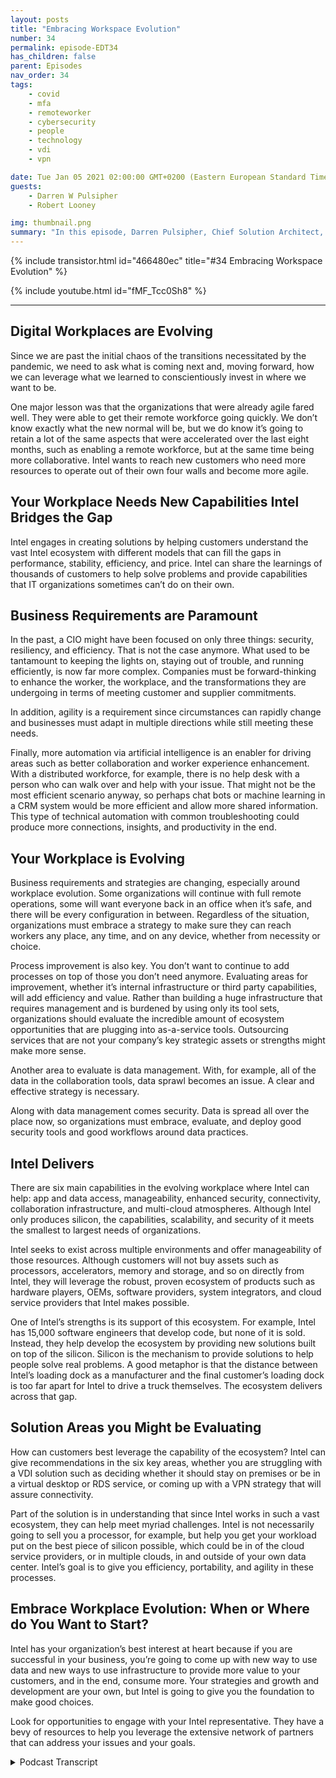 ```yaml
---
layout: posts
title: "Embracing Workspace Evolution"
number: 34
permalink: episode-EDT34
has_children: false
parent: Episodes
nav_order: 34
tags:
    - covid
    - mfa
    - remoteworker
    - cybersecurity
    - people
    - technology
    - vdi
    - vpn

date: Tue Jan 05 2021 02:00:00 GMT+0200 (Eastern European Standard Time)
guests:
    - Darren W Pulsipher
    - Robert Looney

img: thumbnail.png
summary: "In this episode, Darren Pulsipher, Chief Solution Architect, Public Sector, and Robert Looney, Americas Data Center Sales Manager for Intel, talk about using a strategic approach to embrace the current workplace evolution. The COVID pandemic created major challenges and transitions in the workplace. Intel is helping customers leverage technologies to best address ongoing challenges in the new normal."
---
```


{% include transistor.html id="466480ec" title="#34 Embracing Workspace Evolution" %}

{% include youtube.html id="fMF_Tcc0Sh8" %}

---

## Digital Workplaces are Evolving

Since we are past the initial chaos of the transitions necessitated by the pandemic, we need to ask what is coming next and, moving forward, how we can leverage what we learned to conscientiously invest in where we want to be.

One major lesson was that the organizations that were already agile fared well. They were able to get their remote workforce going quickly. We don’t know exactly what the new normal will be, but we do know it’s going to retain a lot of the same aspects that were accelerated over the last eight months, such as enabling a remote workforce, but at the same time being more collaborative. Intel wants to reach new customers who need more resources to operate out of their own four walls and become more agile.

## Your Workplace Needs New Capabilities Intel Bridges the Gap

Intel engages in creating solutions by helping customers understand the vast Intel ecosystem with different models that can fill the gaps in performance, stability, efficiency, and price. Intel can share the learnings of thousands of customers to help solve problems and provide capabilities that IT organizations sometimes can’t do on their own.

## Business Requirements are Paramount

In the past, a CIO might have been focused on only three things: security, resiliency, and efficiency. That is not the case anymore. What used to be tantamount to keeping the lights on, staying out of trouble, and running efficiently, is now far more complex. Companies must be forward-thinking to enhance the worker, the workplace, and the transformations they are undergoing in terms of meeting customer and supplier commitments.

In addition, agility is a requirement since circumstances can rapidly change and businesses must adapt in multiple directions while still meeting these needs.

Finally, more automation via artificial intelligence is an enabler for driving areas such as better collaboration and worker experience enhancement. With a distributed workforce, for example, there is no help desk with a person who can walk over and help with your issue. That might not be the most efficient scenario anyway, so perhaps chat bots or machine learning in a CRM system would be more efficient and allow more shared information.  This type of technical automation with common troubleshooting could produce more connections, insights, and productivity in the end.

## Your Workplace is Evolving

Business requirements and strategies are changing, especially around workplace evolution. Some organizations will continue with full remote operations, some will want everyone back in an office when it’s safe, and there will be every configuration in between. Regardless of the situation, organizations must embrace a strategy to make sure they can reach workers any place, any time, and on any device, whether from necessity or choice.

Process improvement is also key. You don’t want to continue to add processes on top of those you don’t need anymore. Evaluating areas for improvement, whether it’s internal infrastructure or third party capabilities, will add efficiency and value. Rather than building a huge infrastructure that requires management and is burdened by using only its tool sets, organizations should evaluate the incredible amount of ecosystem opportunities that are plugging into as-a-service tools. Outsourcing services that are not your company’s key strategic assets or strengths might make more sense.

Another area to evaluate is data management. With, for example, all of the data in the collaboration tools, data sprawl becomes an issue.  A clear and effective strategy is necessary.

Along with data management comes security. Data is spread all over the place now, so organizations must embrace, evaluate, and deploy good security tools and good workflows around data practices.

## Intel Delivers

There are six main capabilities in the evolving workplace where Intel can help: app and data access, manageability, enhanced security, connectivity, collaboration infrastructure, and multi-cloud atmospheres.  Although Intel only produces silicon, the capabilities, scalability, and security of it meets the smallest to largest needs of organizations.

Intel seeks to exist across multiple environments and offer manageability of those resources. Although customers will not buy assets such as processors, accelerators, memory and storage, and so on directly from Intel, they will leverage the robust, proven ecosystem of products such as hardware players, OEMs, software providers, system integrators, and cloud service providers that Intel makes possible.

One of Intel’s strengths is its support of this ecosystem. For example, Intel has 15,000 software engineers that develop code, but none of it is sold.  Instead, they help develop the ecosystem by providing new solutions built on top of the silicon. Silicon is the mechanism to provide solutions to help people solve real problems. A good metaphor is that the distance between Intel’s loading dock as a manufacturer and the final customer’s loading dock is too far apart for Intel to drive a truck themselves. The ecosystem delivers across that gap.

## Solution Areas you Might be Evaluating

How can customers best leverage the capability of the ecosystem? Intel can give recommendations in the six key areas, whether you are struggling with a VDI solution such as deciding whether it should stay on premises or be in a virtual desktop or RDS service, or coming up with a VPN strategy that will assure connectivity.

Part of the solution is in understanding that since Intel works in such a vast ecosystem, they can help meet myriad challenges. Intel is not necessarily going to sell you a processor, for example, but help you get your workload put on the best piece of silicon possible, which could be in of the cloud service providers, or in multiple clouds, in and outside of your own data center.  Intel’s goal is to give you efficiency, portability, and agility in these processes.

## Embrace Workplace Evolution: When or Where do You Want to Start?

Intel has your organization’s best interest at heart because if you are successful in your business, you’re going to come up with new way to use data and new ways to use infrastructure to provide more value to your customers, and in the end, consume more.  Your strategies and growth and development are your own, but Intel is going to give you the foundation to make good choices.

Look for opportunities to engage with your Intel representative. They have a bevy of resources to help you leverage the extensive network of partners that can address your issues and your goals. 


<details>
<summary> Podcast Transcript </summary>

<p></p>

</details>

